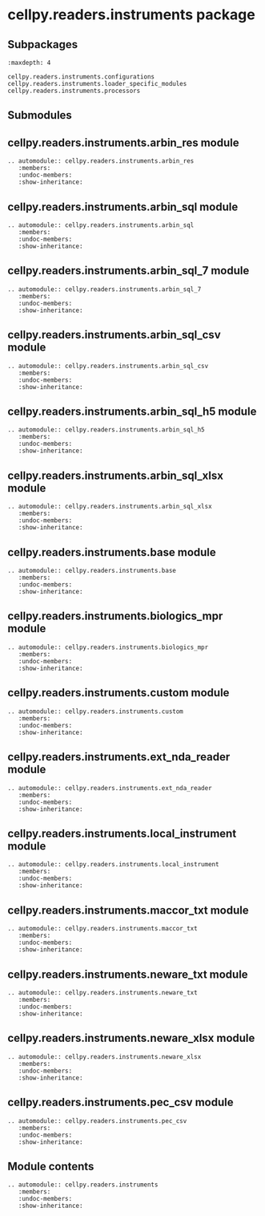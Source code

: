 # cellpy.readers.instruments package

## Subpackages

```{toctree}
:maxdepth: 4

cellpy.readers.instruments.configurations
cellpy.readers.instruments.loader_specific_modules
cellpy.readers.instruments.processors
```

## Submodules

## cellpy.readers.instruments.arbin_res module

```{eval-rst}
.. automodule:: cellpy.readers.instruments.arbin_res
   :members:
   :undoc-members:
   :show-inheritance:
```

## cellpy.readers.instruments.arbin_sql module

```{eval-rst}
.. automodule:: cellpy.readers.instruments.arbin_sql
   :members:
   :undoc-members:
   :show-inheritance:
```

## cellpy.readers.instruments.arbin_sql_7 module

```{eval-rst}
.. automodule:: cellpy.readers.instruments.arbin_sql_7
   :members:
   :undoc-members:
   :show-inheritance:
```

## cellpy.readers.instruments.arbin_sql_csv module

```{eval-rst}
.. automodule:: cellpy.readers.instruments.arbin_sql_csv
   :members:
   :undoc-members:
   :show-inheritance:
```

## cellpy.readers.instruments.arbin_sql_h5 module

```{eval-rst}
.. automodule:: cellpy.readers.instruments.arbin_sql_h5
   :members:
   :undoc-members:
   :show-inheritance:
```

## cellpy.readers.instruments.arbin_sql_xlsx module

```{eval-rst}
.. automodule:: cellpy.readers.instruments.arbin_sql_xlsx
   :members:
   :undoc-members:
   :show-inheritance:
```

## cellpy.readers.instruments.base module

```{eval-rst}
.. automodule:: cellpy.readers.instruments.base
   :members:
   :undoc-members:
   :show-inheritance:
```

## cellpy.readers.instruments.biologics_mpr module

```{eval-rst}
.. automodule:: cellpy.readers.instruments.biologics_mpr
   :members:
   :undoc-members:
   :show-inheritance:
```

## cellpy.readers.instruments.custom module

```{eval-rst}
.. automodule:: cellpy.readers.instruments.custom
   :members:
   :undoc-members:
   :show-inheritance:
```

## cellpy.readers.instruments.ext_nda_reader module

```{eval-rst}
.. automodule:: cellpy.readers.instruments.ext_nda_reader
   :members:
   :undoc-members:
   :show-inheritance:
```

## cellpy.readers.instruments.local_instrument module

```{eval-rst}
.. automodule:: cellpy.readers.instruments.local_instrument
   :members:
   :undoc-members:
   :show-inheritance:
```

## cellpy.readers.instruments.maccor_txt module

```{eval-rst}
.. automodule:: cellpy.readers.instruments.maccor_txt
   :members:
   :undoc-members:
   :show-inheritance:
```

## cellpy.readers.instruments.neware_txt module

```{eval-rst}
.. automodule:: cellpy.readers.instruments.neware_txt
   :members:
   :undoc-members:
   :show-inheritance:
```

## cellpy.readers.instruments.neware_xlsx module

```{eval-rst}
.. automodule:: cellpy.readers.instruments.neware_xlsx
   :members:
   :undoc-members:
   :show-inheritance:
```

## cellpy.readers.instruments.pec_csv module

```{eval-rst}
.. automodule:: cellpy.readers.instruments.pec_csv
   :members:
   :undoc-members:
   :show-inheritance:
```

## Module contents

```{eval-rst}
.. automodule:: cellpy.readers.instruments
   :members:
   :undoc-members:
   :show-inheritance:
```
